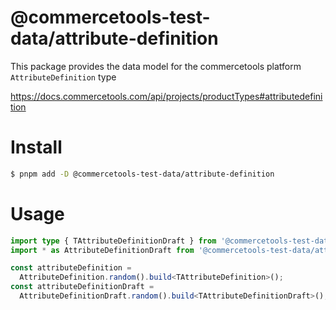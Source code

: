 # @commercetools-test-data/attribute-definition

This package provides the data model for the commercetools platform `AttributeDefinition` type

https://docs.commercetools.com/api/projects/productTypes#attributedefinition

# Install

```bash
$ pnpm add -D @commercetools-test-data/attribute-definition
```

# Usage

```ts
import type { TAttributeDefinitionDraft } from '@commercetools-test-data/attribute-definition';
import * as AttributeDefinitionDraft from '@commercetools-test-data/attribute-definition';

const attributeDefinition =
  AttributeDefinition.random().build<TAttributeDefinition>();
const attributeDefinitionDraft =
  AttributeDefinitionDraft.random().build<TAttributeDefinitionDraft>();
```
